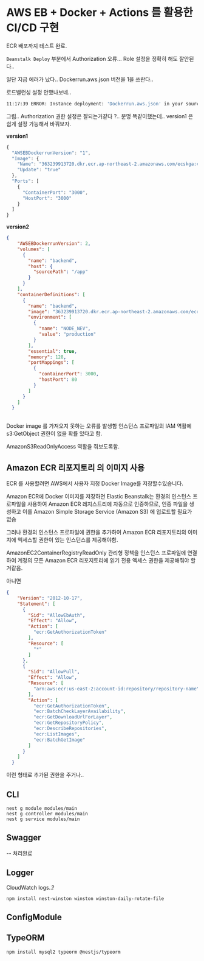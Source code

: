 # AWS EB + Docker + Actions 를 활용한 CI/CD 구현 

ECR 배포까지 테스트 완료.

`Beanstalk Deploy` 부분에서 Authorization 오류...
Role 설정을 정확히 해도 잘안된다..

일단 지금 에러가 났다..
Dockerrun.aws.json 버전을 1을 쓰란다..

로드밸런싱 설정 안했나보네..

```sh
11:17:39 ERROR: Instance deployment: 'Dockerrun.aws.json' in your source bundle specifies an unsupported version. Elastic Beanstalk only supports version 1 for non compose app and version 3 for compose app. The deployment failed.
```

그럼.. Authorization 권한 설정은 잘되는거같다 ?.. 분명 똑같이했는데.. 
version1 은 쉽게 설정 가능해서 바꿔보자. 

**version1**
```js
{
  "AWSEBDockerrunVersion": "1",
  "Image": {
    "Name": "363239913720.dkr.ecr.ap-northeast-2.amazonaws.com/ecskga:cef6c01eef9237c1f86e0619264880703719fe5a",
    "Update": "true"
  },
  "Ports": [
    {
      "ContainerPort": "3000",
      "HostPort": "3000"
    }
  ]
}
```

**version2**
```json
{
    "AWSEBDockerrunVersion": 2,
    "volumes": [
      {
        "name": "backend",
        "host": {
          "sourcePath": "/app"
        }
      }
    ],
    "containerDefinitions": [
      {
        "name": "backend",
        "image": "363239913720.dkr.ecr.ap-northeast-2.amazonaws.com/ecrkga:latest",
        "environment": [
          {
            "name": "NODE_NEV",
            "value": "production"
          }
        ],
        "essential": true,
        "memory": 128,
        "portMappings": [
          {
            "containerPort": 3000,
            "hostPort": 80
          }
        ]
      }
    ]
  }
  
```


Docker image 를 가져오지 못하는 오류를 발생함
인스턴스 프로파일의 IAM 역활에 s3:GetObject 권한이 없을 확률 있다고 함.

AmazonS3ReadOnlyAccess 역활을 줘보도록함.

## Amazon ECR 리포지토리 의 이미지 사용

ECR 를 사용할려면 AWS에서 사용자 지정 Docker Image를 저장할수있습니다.

Amazon ECR에 Docker 이미지를 저장하면 Elastic Beanstalk는 환경의 인스턴스 프로파일을 사용하여 Amazon ECR 레지스트리에 자동으로 인증하므로, 인증 파일을  생성하고 이를 Amazon Simple Storage Service (Amazon S3) 에 업로드할 필요가 없슴

그러나 환경의 인스턴스 프로파일에 권한을 추가하여
Amazon ECR 리포지토리의 이미지에 엑세스할 권한이 있는 인스턴스를 제공해야함.

AmazonEC2ContainerRegistryReadOnly 관리형 정책을 인스턴스 프로파일에 연결하여 계정의 모든 Amazon ECR 리포지토리에 읽기 전용 엑세스 권한을 제공해줘야 할거같음.

아니면

```json
{
    "Version": "2012-10-17",
    "Statement": [
      {
        "Sid": "AllowEbAuth",
        "Effect": "Allow",
        "Action": [
          "ecr:GetAuthorizationToken"
        ],
        "Resource": [
          "*"
        ]
      },
      {
        "Sid": "AllowPull",
        "Effect": "Allow",
        "Resource": [
          "arn:aws:ecr:us-east-2:account-id:repository/repository-name"
        ],
        "Action": [
          "ecr:GetAuthorizationToken",
          "ecr:BatchCheckLayerAvailability",
          "ecr:GetDownloadUrlForLayer",
          "ecr:GetRepositoryPolicy",
          "ecr:DescribeRepositories",
          "ecr:ListImages",
          "ecr:BatchGetImage"
        ]
      }
    ]
  }
```

이런 형태로 추가된 권한을 주거나..


## CLI 
```
nest g module modules/main
nest g controller modules/main
nest g service modules/main
```

## Swagger
-- 처리완료

## Logger

CloudWatch logs..? 



```
npm install nest-winston winston winston-daily-rotate-file
```


## ConfigModule 

## TypeORM 

```
npm install mysql2 typeorm @nestjs/typeorm
```



